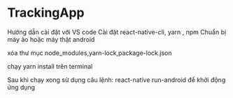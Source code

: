 # TrackingApp
Hướng dẫn cài đặt với VS code 
Cài đặt react-native-cli, yarn , npm
Chuẩn bị máy ảo hoặc máy thật android

xóa thư mục node_modules,yarn-lock,package-lock.json

chạy yarn install trên terminal

Sau khi chạy xong sử dụng câu lệnh: react-native run-android để khởi động ứng dụng
 
